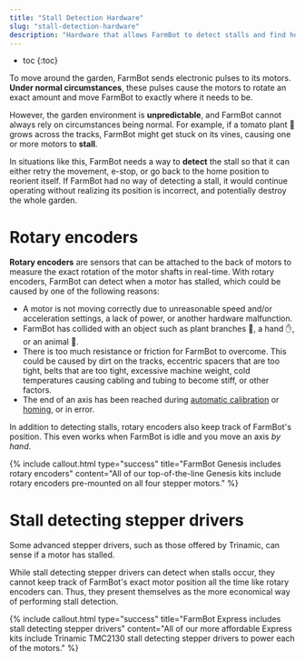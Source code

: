 ```yaml
---
title: "Stall Detection Hardware"
slug: "stall-detection-hardware"
description: "Hardware that allows FarmBot to detect stalls and find home and axis maximums"
---
```


* toc
{:toc}

To move around the garden, FarmBot sends electronic pulses to its motors. **Under normal circumstances**, these pulses cause the motors to rotate an exact amount and move FarmBot to exactly where it needs to be.

However, the garden environment is **unpredictable**, and FarmBot cannot always rely on circumstances being normal. For example, if a tomato plant :tomato: grows across the tracks, FarmBot might get stuck on its vines, causing one or more motors to **stall**.

In situations like this, FarmBot needs a way to **detect** the stall so that it can either retry the movement, e-stop, or go back to the home position to reorient itself. If FarmBot had no way of detecting a stall, it would continue operating without realizing its position is incorrect, and potentially destroy the whole garden.

# Rotary encoders
**Rotary encoders** are sensors that can be attached to the back of motors to measure the exact rotation of the motor shafts in real-time. With rotary encoders, FarmBot can detect when a motor has stalled, which could be caused by one of the following reasons:

* A motor is not moving correctly due to unreasonable speed and/or acceleration settings, a lack of power, or another hardware malfunction.
* FarmBot has collided with an object such as plant branches :seedling:, a hand :hand:, or an animal :dog:.
* There is too much resistance or friction for FarmBot to overcome. This could be caused by dirt on the tracks, eccentric spacers that are too tight, belts that are too tight, excessive machine weight, cold temperatures causing cabling and tubing to become stiff, or other factors.
* The end of an axis has been reached during [automatic calibration](../../docs/how-to-guides/axis-setup.md#automatically-find-axis-length) or [homing](../../docs/how-to-guides/axis-setup.md#automatically-find-home), or in error.

In addition to detecting stalls, rotary encoders also keep track of FarmBot's position. This even works when FarmBot is idle and you move an axis _by hand_.

{%
include callout.html
type="success"
title="FarmBot Genesis includes rotary encoders"
content="All of our top-of-the-line Genesis kits include rotary encoders pre-mounted on all four stepper motors."
%}

# Stall detecting stepper drivers
Some advanced stepper drivers, such as those offered by Trinamic, can sense if a motor has stalled.

While stall detecting stepper drivers can detect when stalls occur, they cannot keep track of FarmBot's exact motor position all the time like rotary encoders can. Thus, they present themselves as the more economical way of performing stall detection.

{%
include callout.html
type="success"
title="FarmBot Express includes stall detecting stepper drivers"
content="All of our more affordable Express kits include Trinamic TMC2130 stall detecting stepper drivers to power each of the motors."
%}

